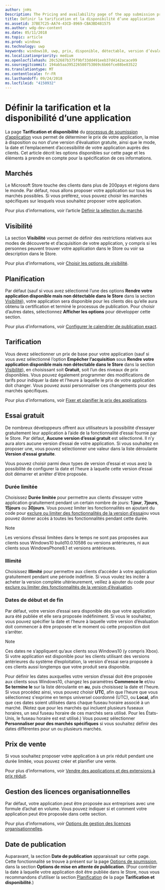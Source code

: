 ```yaml
---
author: jnHs
Description: The Pricing and availability page of the app submission process lets you determine how much your app will cost, whether you'll offer a free trial, and how, when, and where it will be available to customers.
title: Définir la tarification et la disponibilité d’une application
ms.assetid: 37BE7C25-AA74-43CD-8969-CBA3BD481575
ms.author: wdg-dev-content
ms.date: 05/11/2018
ms.topic: article
ms.prod: windows
ms.technology: uwp
keywords: windows10, uwp, prix, disponible, détectable, version d’évaluation gratuite, versions d’évaluation, applications, date de publication
ms.localizationpriority: medium
ms.openlocfilehash: 20c52687b375f9bf33dd491eeb37d4142acace99
ms.sourcegitcommit: 194ab5aa395226580753869c6b66fce88be83522
ms.translationtype: MT
ms.contentlocale: fr-FR
ms.lasthandoff: 09/24/2018
ms.locfileid: "4150932"
---
```

# <a name="set-app-pricing-and-availability"></a>Définir la tarification et la disponibilité d’une application


La page **Tarification et disponibilité** du [processus de soumission d’application](app-submissions.md) vous permet de déterminer le prix de votre application, la mise à disposition ou non d’une version d’évaluation gratuite, ainsi que le mode, la date et l’emplacement d’accessibilité de votre application auprès des clients. Cet article décrit les options disponibles sur cette page et les éléments à prendre en compte pour la spécification de ces informations.


## <a name="markets"></a>Marchés

Le Microsoft Store touche des clients dans plus de 200pays et régions dans le monde. Par défaut, nous allons proposer votre application sur tous les marchés possibles. Si vous préférez, vous pouvez choisir les marchés spécifiques sur lesquels vous souhaitez proposer votre application. 

Pour plus d’informations, voir l’article [Définir la sélection du marché](define-pricing-and-market-selection.md).


## <a name="visibility"></a>Visibilité

La section **Visibilité** vous permet de définir des restrictions relatives aux modes de découverte et d’acquisition de votre application, y compris si les personnes peuvent trouver votre application dans le Store ou voir sa description dans le Store.

Pour plus d’informations, voir [Choisir les options de visibilité](choose-visibility-options.md).


## <a name="schedule"></a>Planification

Par défaut (sauf si vous avez sélectionné l’une des options **Rendre votre application disponible mais non détectable dans le Store** dans la section [Visibilité](choose-visibility-options.md#discoverability)), votre application sera disponible pour les clients dès qu’elle aura obtenu la certification et terminé le processus de publication. Pour choisir d’autres dates, sélectionnez **Afficher les options** pour développer cette section. 

Pour plus d’informations, voir [Configurer le calendrier de publication exact](configure-precise-release-scheduling.md).


## <a name="pricing"></a>Tarification

Vous devez sélectionner un prix de base pour votre application (sauf si vous avez sélectionné l’option **Empêcher l’acquisition** sous **Rendre votre application disponible mais non détectable dans le Store** dans la section [Visibilité](choose-visibility-options.md#discoverability)), en choisissant soit **Gratuit**, soit l’un des niveaux de prix disponibles. Vous pouvez également programmer des modifications de tarifs pour indiquer la date et l'heure à laquelle le prix de votre application doit changer. Vous pouvez aussi personnaliser ces changements pour des marchés spécifiques. 

Pour plus d’informations, voir [Fixer et planifier le prix des applications](set-and-schedule-app-pricing.md).


## <a name="free-trial"></a>Essai gratuit

De nombreux développeurs offrent aux utilisateurs la possibilité d’essayer gratuitement leur application à l’aide de la fonctionnalité d’essai fournie par le Store. Par défaut, **Aucune version d’essai gratuit** est sélectionné. Il n’y aura alors aucune version d’essai de votre application. Si vous souhaitez en proposer une, vous pouvez sélectionner une valeur dans la liste déroulante **Version d’essai gratuite**.

Vous pouvez choisir parmi deux types de version d’essai et vous avez la possibilité de configurer la date et l’heure à laquelle cette version d’essai doit démarrer et arrêter d'être proposée.

### <a name="time-limited"></a>Durée limitée

Choisissez **Durée limitée** pour permettre aux clients d’essayer votre application gratuitement pendant un certain nombre de jours: **1 jour**, **7jours**, **15jours** ou **30jours**. Vous pouvez limiter les fonctionnalités en ajoutant du code pour [exclure ou limiter des fonctionnalités de la version d’essai](../monetize/in-app-purchases-and-trials.md)ou vous pouvez donner accès à toutes les fonctionnalités pendant cette durée. 
> [!NOTE]
> Les versions d’essai limitées dans le temps ne sont pas proposées aux clients sous Windows10 build10.0.10586 ou versions antérieures, ni aux clients sous WindowsPhone8.1 et versions antérieures.

### <a name="unlimited"></a>Illimité

Choisissez **Illimité** pour permettre aux clients d’accéder à votre application gratuitement pendant une période indéfinie. Si vous voulez les inciter à acheter la version complète ultérieurement, veillez à ajouter du code pour [exclure ou limiter des fonctionnalités de la version d’évaluation](../monetize/in-app-purchases-and-trials.md).

### <a name="start-and-end-dates"></a>Dates de début et de fin

Par défaut, votre version d’essai sera disponible dès que votre application aura été publiée et elle sera proposée indéfiniment. Si vous le souhaitez, vous pouvez spécifier la date et l’heure à laquelle votre version d’évaluation doit commencer à être proposée et le moment où cette proposition doit s’arrêter. 

>[!NOTE]
> Ces dates ne s’appliquent qu’aux clients sous Windows10 (y compris Xbox). Si votre application est disponible pour les clients utilisant des versions antérieures du système d’exploitation, la version d'essai sera proposée à ces clients aussi longtemps que votre produit sera disponible. 

Pour définir les dates auxquelles votre version d’essai doit être proposée aux clients sous Windows10, changez les paramètres **Commence le** et/ou **Se termine le** sur la liste déroulante en **au**, puis choisissez la date et l’heure. Si vous procédez ainsi, vous pouvez choisir **UTC**, afin que l’heure que vous sélectionnez s'exprime en temps universel coordonné (UTC), ou **Local**, afin que ces dates soient utilisées dans chaque fuseau horaire associé à un marché. (Notez que pour les marchés qui incluent plusieurs fuseaux horaires, un seul fuseau horaire de ces marchés sera utilisé. Pour les États-Unis, le fuseau horaire est est utilisé.) Vous pouvez sélectionner **Personnaliser pour des marchés spécifiques** si vous souhaitez définir des dates différentes pour un ou plusieurs marchés.


## <a name="sale-pricing"></a>Prix de vente

Si vous souhaitez proposer votre application à un prix réduit pendant une durée limitée, vous pouvez créer et planifier une vente.

Pour plus d’informations, voir [Vendre des applications et des extensions à prix réduit](put-apps-and-add-ons-on-sale.md).


## <a name="organizational-licensing"></a>Gestion des licences organisationnelles

Par défaut, votre application peut être proposée aux entreprises avec une formule d’achat en volume. Vous pouvez indiquer si et comment votre application peut être proposée dans cette section.

Pour plus d’informations, voir [Options de gestion des licences organisationnelles](organizational-licensing.md).


## <a name="publish-date"></a>Date de publication

Auparavant, la section **Date de publication** apparaissait sur cette page. Cette fonctionnalité se trouve à présent sur la page [Options de soumission](manage-submission-options.md), dans la section **Options de mise en attente de publication**. (Pour contrôler la date à laquelle votre application doit être publiée dans le Store, nous vous recommandons d’utiliser la section [Planification](configure-precise-release-scheduling.md) de la page **Tarification et disponibilité**.)


